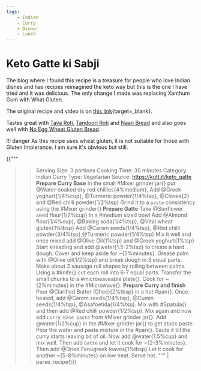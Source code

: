 ```yaml
---
tags:
    - Indian
    - Curry
    - Dinner
    - Lunch
---
```


# Keto Gatte ki Sabji

The blog where I found this recipe is a treasure for people who love Indian dishes and has recipes reimagined the keto way but this is the one I have tried and it was delicious. The only change I made was replacing Xanthum Gum with What Gluten.

The original recipe and video is on [this link](https://kutt.it/keto_gatte){target=_blank}.

Tastes great with [Tava Roti](recipe_1_tava_roti.md), [Tandoori Roti](recipe_2_tandoori_roti.md) and [Naan Bread](recipe_3_naan_bread.md) and also goes well with [No Egg Wheat Gluten Bread](../Breakfast%20Options/recipe_2_wheat_gluten_bread.md).

!!! danger
    As this recipe uses wheat gluten, it is not suitable for those with Gluten Intolerance. I am sure it's obvious but still.

{{"""
>> Serving Size: 3 portions
>> Cooking Time: 30 minutes
>> Category: Indian Curry
>> Type: Vegetarian
>> Source: https://kutt.it/keto_gatte
**Prepare Curry Base**
In the small #Mixer grinder jar{} put @Water-soaked dry red chillies{4%medium},
Add @Greek yoghurt{1/4%cup}, @Turmeric powder{1/4%tsp}, @Cloves{2} and @Red chilli powder{1/2%tsp}
Grind it to a `paste` consistency using the #Mixer grinder{}
**Prepare Gatte**
Take @Sunflower seed flour{1/2%cup} in a #medium sized bowl
Add @Almond flour{1/4%cup}, @Baking soda{1/4%tsp}, @Vital wheat gluten{1%tbsp}
Add @Carom seeds{1/4%tsp}, @Red chilli powder{3/4%tsp},@Turmeric powder{1/4%tsp}
Mix it well and once mixed add @Olive Oil{1%tsp} and @Greek yoghurt{1%tsp}
Start kneading and add @water{1.5-2%tsp} to create a hard dough.
Cover and keep aside for ~{5%minutes}.
Grease palm with @Olive oil{1/2%tsp} and break dough in 3 equal parts.
Make about 3 sausage roll shapes by rolling between palms.
Using a #knife{} cut each roll into 6-7 equal parts.
Transfer the small chunks to a #microwaveable plate{}.
Cook for ~{2%minutes} in the #Microwave{}.
**Prepare Curry and finish**
Pour @Clarified Butter (Ghee){2%tbsp} in a hot #pan{}.
Once heated, add @Carom seeds{1/4%tsp}, @Cumin seeds{1/4%tsp}, @Asafoetida{1/4%tsp}.
Mix with #Spatula{} and then add @Red chilli powder{1/2%tsp}.
Mix again and now add `Curry Base paste` from #Mixer grinder jar{}.
Add @water{1/2%cup} in the #Mixer grinder jar{} to get stuck paste.
Pour the water and paste mixture in the #pan{}.
Saute it till the curry starts leaving bit of oil.
Now add @water{1.5%cup} and mix well.
Then add `Gatte` and let it cook for ~{2-3%minutes}.
Then add @Dried Fenugreek leaves{1%tbsp}
Let it cook for another ~{5-8%minutes} on low heat.
Serve hot.
"""
| parse_recipe()}}

